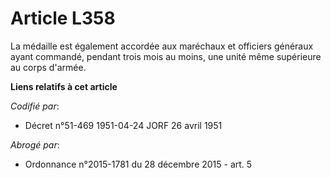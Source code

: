 # Article L358

La médaille est également accordée aux maréchaux et officiers généraux ayant commandé, pendant trois mois au moins, une unité
même supérieure au corps d'armée.

**Liens relatifs à cet article**

_Codifié par_:

  - Décret n°51-469 1951-04-24 JORF 26 avril 1951

_Abrogé par_:

  - Ordonnance n°2015-1781 du 28 décembre 2015 - art. 5
